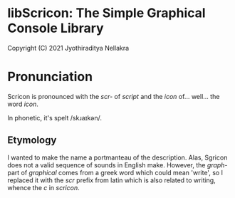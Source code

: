 # libScricon: The Simple Graphical Console Library
Copyright (C) 2021 Jyothiraditya Nellakra

# Pronunciation
Scricon is pronounced with the _scr-_ of _script_ and the _icon_ of... well... the word _icon_.

In phonetic, it's spelt /skɹaɪkən/.

## Etymology

I wanted to make the name a portmanteau of the description. Alas, Sgricon does not a valid sequence of sounds in English make. However, the _graph-_ part of _graphical_ comes from a greek word which could mean 'write', so I replaced it with the _scr_ prefix from latin which is also related to writing, whence the _c_ in _scricon_.
